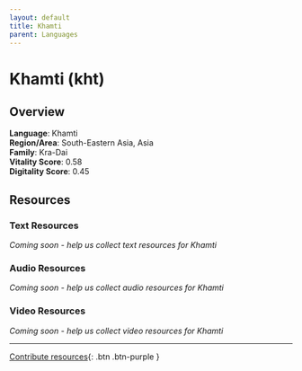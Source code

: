 ```yaml
---
layout: default
title: Khamti
parent: Languages
---
```


# Khamti (kht)

## Overview

**Language**: Khamti  
**Region/Area**: South-Eastern Asia, Asia  
**Family**: Kra-Dai  
**Vitality Score**: 0.58  
**Digitality Score**: 0.45  

## Resources

### Text Resources
*Coming soon - help us collect text resources for Khamti*

### Audio Resources
*Coming soon - help us collect audio resources for Khamti*

### Video Resources
*Coming soon - help us collect video resources for Khamti*

---

[Contribute resources](https://fairtrain.github.io/){: .btn .btn-purple }
